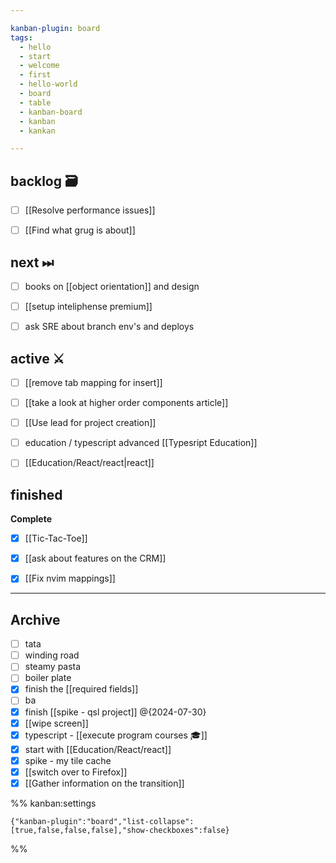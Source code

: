 ```yaml
---

kanban-plugin: board
tags:
  - hello
  - start
  - welcome
  - first
  - hello-world
  - board
  - table
  - kanban-board
  - kanban
  - kankan

---
```


## backlog 🗃

- [ ] [[Resolve performance issues]]
- [ ] [[Find what grug is about]]


## next ⏭

- [ ] books on [[object orientation]] and design
- [ ] [[setup inteliphense premium]]
- [ ] ask SRE about branch env's and deploys


## active ⚔

- [ ] [[remove tab mapping for insert]]
- [ ] [[take a look at higher order components article]]
- [ ] [[Use lead for project creation]]
- [ ] education / typescript advanced [[Typesript Education]]
- [ ] [[Education/React/react|react]]


## finished

**Complete**
- [x] [[Tic-Tac-Toe]]
- [x] [[ask about features on the CRM]]
- [x] [[Fix nvim mappings]]


***

## Archive

- [ ] tata
- [ ] winding road
- [ ] steamy pasta
- [ ] boiler plate
- [x] finish the [[required fields]]
- [ ] ba
- [x] finish [[spike - qsl project]] @{2024-07-30}
- [x] [[wipe screen]]
- [x] typescript - [[execute program courses 🎓]]
- [x] start with [[Education/React/react]]
- [x] spike - my tile cache
- [x] [[switch over to Firefox]]
- [x] [[Gather information on the transition]]

%% kanban:settings
```
{"kanban-plugin":"board","list-collapse":[true,false,false,false],"show-checkboxes":false}
```
%%
